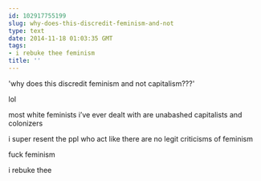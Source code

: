 ```yaml
---
id: 102917755199
slug: why-does-this-discredit-feminism-and-not
type: text
date: 2014-11-18 01:03:35 GMT
tags:
- i rebuke thee feminism
title: ''
---
```

<p>'why does this discredit feminism and not capitalism???'</p>

<p>lol</p>

<p>most white feminists i&#8217;ve ever dealt with are unabashed capitalists and colonizers</p>

<p>i super resent the ppl who act like there are no legit criticisms of feminism</p>

<p>fuck feminism</p>

<p>i rebuke thee</p>